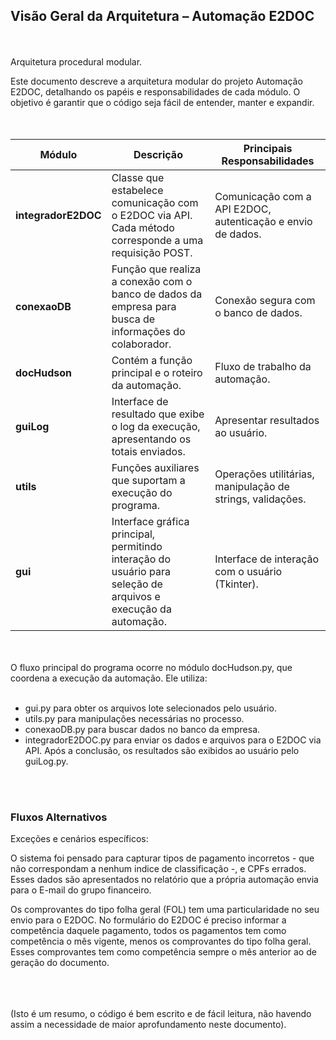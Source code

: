 ## Visão Geral da Arquitetura – Automação E2DOC
<br/>
<br/>
Arquitetura procedural modular.<br/>

Este documento descreve a arquitetura modular do projeto Automação E2DOC, detalhando os papéis e responsabilidades de cada módulo. O objetivo é garantir que o código seja fácil de entender, manter e expandir.
<br/>
<br/>
<br/>
<table>
  <thead>
    <tr>
      <th>Módulo</th>
      <th>Descrição</th>
      <th>Principais Responsabilidades</th>
    </tr>
  </thead>
  <tbody>
    <tr>
      <td><strong>integradorE2DOC</strong></td>
      <td>Classe que estabelece comunicação com o E2DOC via API. Cada método corresponde a uma requisição POST.</td>
      <td>Comunicação com a API E2DOC, autenticação e envio de dados.</td>
    </tr>
    <tr>
      <td><strong>conexaoDB</strong></td>
      <td>Função que realiza a conexão com o banco de dados da empresa para busca de informações do colaborador.</td>
      <td>Conexão segura com o banco de dados.</td>
    </tr>
    <tr>
      <td><strong>docHudson</strong></td>
      <td>Contém a função principal e o roteiro da automação.</td>
      <td>Fluxo de trabalho da automação.</td>
    </tr>
    <tr>
      <td><strong>guiLog</strong></td>
      <td>Interface de resultado que exibe o log da execução, apresentando os totais enviados.</td>
      <td>Apresentar resultados ao usuário.</td>
    </tr>
    <tr>
      <td><strong>utils</strong></td>
      <td>Funções auxiliares que suportam a execução do programa.</td>
      <td>Operações utilitárias, manipulação de strings, validações.</td>
    </tr>
    <tr>
      <td><strong>gui</strong></td>
      <td>Interface gráfica principal, permitindo interação do usuário para seleção de arquivos e execução da automação.</td>
      <td>Interface de interação com o usuário (Tkinter).</td>
    </tr>
  </tbody>
</table>
<br/>
<br/>
O fluxo principal do programa ocorre no módulo docHudson.py, que coordena a execução da automação. Ele utiliza:<br/>
<br/>

- gui.py para obter os arquivos lote selecionados pelo usuário.
- utils.py para manipulações necessárias no processo.
- conexaoDB.py para buscar dados no banco da empresa.
- integradorE2DOC.py para enviar os dados e arquivos para o E2DOC via API. Após a conclusão, os resultados são exibidos ao usuário pelo guiLog.py.
<br/>
<br/>

### Fluxos Alternativos
Exceções e cenários específicos:
<br/>

O sistema foi pensado para capturar tipos de pagamento incorretos - que não correspondam a nenhum indice de classificação -, e CPFs errados. Esses dados são apresentados no relatório que a própria automação envia para o E-mail do grupo financeiro.

Os comprovantes do tipo folha geral (FOL) tem uma particularidade no seu envio para o E2DOC. No formulário do E2DOC é preciso informar a competência daquele pagamento, todos os pagamentos tem como competência o mês vigente, menos os comprovantes do tipo folha geral. Esses comprovantes tem como competência sempre o mês anterior ao de geração do documento.
<br/>
<br/>
<br/>
<br/>

(Isto é um resumo, o código é bem escrito e de fácil leitura, não havendo assim a necessidade de maior aprofundamento neste documento).
